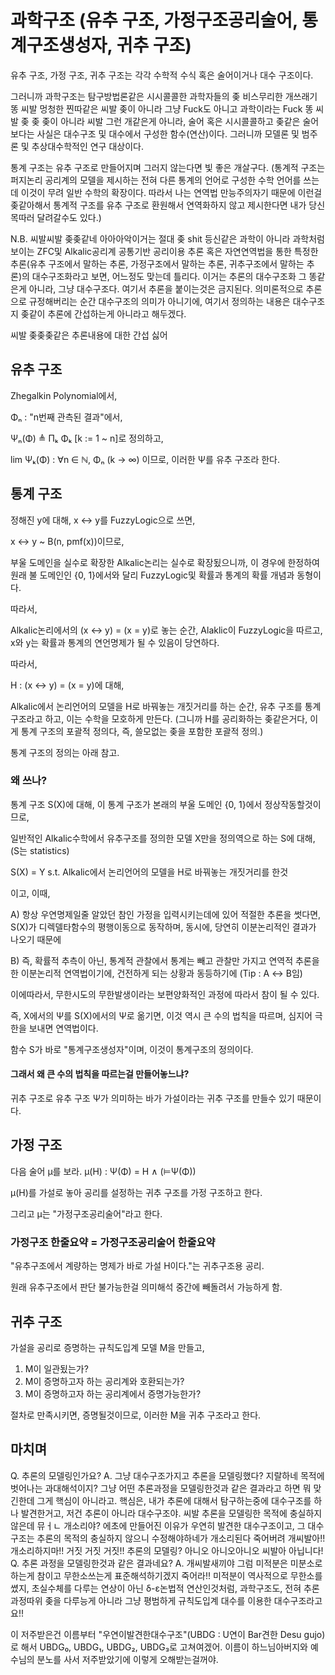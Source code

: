 # 과학구조 (유추 구조, 가정구조공리술어, 통계구조생성자, 귀추 구조)

유추 구조, 가정 구조, 귀추 구조는 각각 수학적 수식 혹은 술어이거나 대수 구조이다.

그러니까 과학구조는 탐구방법론같은 시시콜콜한 과학자들의 좆 비스무리한 개쓰래기 똥 씨발 멍청한 찐따같은 씨발 좆이 아니라 그냥 Fuck도 아니고 과학이라는 Fuck 똥 씨발 좆 좆 좆이 아니라 씨발 그런 개같은게 아니라, 술어 혹은 시시콜콜하고 좆같은 술어보다는 사실은 대수구조 및 대수에서 구성한 함수(연산)이다. 그러니까 모델론 및 범주론 및 추상대수학적인 연구 대상이다.

통계 구조는 유추 구조로 만들어지며 그러지 않는다면 빛 좋은 개살구다. (통계적 구조는 퍼지논리 공리계의 모델을 제시하는 전혀 다른 통계의 언어로 구성한 수학 언어를 쓰는데 이것이 무려 일반 수학의 확장이다. 따라서 나는 연역법 만능주의자기 때문에 이런걸 좆같아해서 통계적 구조를 유추 구조로 환원해서 연역화하지 않고 제시한다면 내가 당신 목따러 달려갈수도 있다.)

N.B. 씨발씨발 좆좆같네 아아아악이거는 절대 좆 shit 등신같은 과학이 아니라 과학처럼 보이는 ZFC및 Alkalic공리계 공통기반 공리이용 추론 혹은 자연연역법을 통한 특정한 추론(유추 구조에서 말하는 추론, 가정구조에서 말하는 추론, 귀추구조에서 말하는 추론)의 대수구조화라고 보면, 어느정도 맞는데 틀리다. 이거는 추론의 대수구조화 그 똥같은게 아니라, 그냥 대수구조다. 여기서 추론을 붙이는것은 금지된다. 의미론적으로 추론으로 규정해버리는 순간 대수구조의 의미가 아니기에, 여기서 정의하는 내용은 대수구조지 좆같이 추론에 간섭하는게 아니라고 해두겠다.

씨발 좆좆좆같은 추론내용에 대한 간섭 싫어

## 유추 구조

Zhegalkin Polynomial에서,

Φₙ : "n번째 관측된 결과"에서,

Ψₙ(Φ) ≜ Πₖ Φₖ [k := 1 ~ n]로 정의하고,

lim Ψₖ(Φ) : ∀n ∈ ℕ, Φₙ (k → ∞)
이므로, 이러한 Ψ를 유추 구조라 한다.

## 통계 구조

정해진 y에 대해, x ↔ y를 FuzzyLogic으로 쓰면,

x ↔ y ~ B(n, pmf(x))이므로,

부울 도메인을 실수로 확장한 Alkalic논리는 실수로 확장됬으니까, 이 경우에 한정하여 원래 불 도메인인 {0, 1}에서와 달리 FuzzyLogic및 확률과 통계의 확률 개념과 동형이다.

따라서,

Alkalic논리에서의 (x ↔ y) = (x = y)로 놓는 순간, Alaklic이 FuzzyLogic을 따르고, x와 y는 확률과 통계의 연언명제가 될 수 있음이 당연하다.

따라서,

H : (x ↔ y) = (x = y)에 대해,

Alkalic에서 논리언어의 모델을 H로 바꿔놓는 개짓거리를 하는 순간, 유추 구조를 통계 구조라고 하고, 이는 수학을 모호하게 만든다. (그니까 H를 공리화하는 좆같은거다, 이게 통계 구조의 포괄적 정의다, 즉, 쓸모없는 좆을 포함한 포괄적 정의.)

통계 구조의 정의는 아래 참고.

### 왜 쓰나?

통계 구조 S(X)에 대해, 이 통계 구조가 본래의 부울 도메인 {0, 1}에서 정상작동할것이므로,

일반적인 Alkalic수학에서 유추구조를 정의한 모델 X만을 정의역으로 하는 S에 대해, (S는 statistics)

S(X) = Y s.t. Alkalic에서 논리언어의 모델을 H로 바꿔놓는 개짓거리를 한것

이고, 이때,

A)
항상 우연명제일줄 알았던 참인 가정을 입력시키는데에 있어 적절한 추론을 썻다면, S(X)가 디렉델타함수의 평행이동으로 동작하며, 동시에, 당연히 이분논리적인 결과가 나오기 때문에

B)
즉, 확률적 추측이 아닌, 통계적 관찰에서 통계는 빼고 관찰만 가지고 연역적 추론을 한 이분논리적 연역법이기에, 건전하게 되는 상황과 동등하기에 (Tip : A ↔ B임)

이에따라서, 무한시도의 무한발생이라는 보편양화적인 과정에 따라서 참이 될 수 있다.

즉, X에서의 Ψ를 S(X)에서의 Ψ로 옮기면, 이것 역시 큰 수의 법칙을 따르며, 심지어 극한을 보내면 연역법이다.

함수 S가 바로 "통계구조생성자"이며, 이것이 통계구조의 정의이다.

#### 그래서 왜 큰 수의 법칙을 따르는걸 만들어놓느냐?

귀추 구조로 유추 구조 Ψ가 의미하는 바가 가설이라는 귀추 구조를 만들수 있기 때문이다.

## 가정 구조

다음 술어 μ를 보라.
μ(H) : Ψ(Φ) = H ∧ (⊨Ψ(Φ))

μ(H)를 가설로 놓아 공리를 설정하는 귀추 구조를 가정 구조하고 한다.

그리고 μ는 "가정구조공리술어"라고 한다.

### 가정구조 한줄요약 = 가정구조공리술어 한줄요약

"유추구조에서 계량하는 명제가 바로 가설 H이다."는 귀추구조용 공리.

원래 유추구조에서 판단 불가능한걸 의미해석 중간에 빼돌려서 가능하게 함.

## 귀추 구조

가설을 공리로 증명하는 규칙도입계 모델 M을 만들고,

1. M이 일관됬는가?
2. M이 증명하고자 하는 공리계와 호환되는가?
3. M이 증명하고자 하는 공리계에서 증명가능한가?

절차로 만족시키면, 증명될것이므로, 이러한 M을 귀추 구조라고 한다.

## 마치며

Q. 추론의 모델링인가요?
A. 그냥 대수구조가지고 추론을 모델링했다? 지랄하네 목적에 벗어나는 과대해석이지? 그냥 어떤 추론과정을 모델링한것과 같은 결과라고 하면 뭐 맞긴한데 그게 핵심이 아니라고. 핵심은, 내가 추론에 대해서 탐구하는중에 대수구조를 하나 발견한거고, 저건 추론이 아니라 대수구조야. 씨발 추론을 모델링한 목적에 충실하지 않은데 뮤ㅓㄴ 개소리야? 에초에 만들어진 이유가 우연히 발견한 대수구조이고, 그 대수구조는 추론의 목적의 충실하지 않으니 수정해야하네가 개소리된다 죽어버려 개씨발아!! 개소리하지마!! 거짓 거짓 거짓!! 추론의 모델링? 아니오 아니오아니오 씨발아 아닙니다!
Q. 추론 과정을 모델링한것과 같은 결과네요?
A. 개씨발새끼야 그럼 미적분은 미분소로 하는게 참이고 무한소쓰는게 표준해석하기겠지 죽어라!! 미적분이 역사적으로 무한소를 쎴지, 초실수체를 다루는 연상이 아닌 δ-ε논법적 연산인것처럼, 과학구조도, 전혀 추론과정따위 좆을 다루능게 아니라 그냥 평범하게 규칙도입계 대수를 이용한 대수구조라고요!!

이 저주받은건 이름부터 "우연이발견한대수구조"(UBDG : U연이 Bar견한 Desu gujo)로 해서 UBDG₀, UBDG₁, UBDG₂, UBDG₃로 고쳐여겠어. 이름이 하느님아버지와 예수님의 분노를 사서 저주받았기에 이렇게 오해받는걸꺼야.